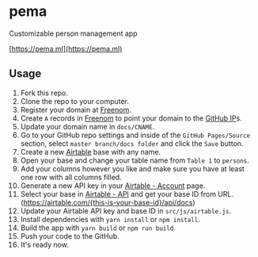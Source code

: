 # pema

Customizable person management app

[https://pema.ml](https://pema.ml)

## Usage

1. Fork this repo.
2. Clone the repo to your computer.
3. Register your domain at [Freenom](http://www.freenom.com/en/index.html?lang=en).
4. Create `A` records in [Freenom](https://my.freenom.com/clientarea.php?action=domains&language=english) to point your domain to the [GitHub IP](https://help.github.com/articles/setting-up-an-apex-domain/#configuring-a-records-with-your-dns-provider)s.
5. Update your domain name in `docs/CNAME`.
6. Go to your GitHub repo settings and inside of the `GitHub Pages/Source` section, select `master branch/docs folder` and click the `Save` button.
7. Create a new [Airtable](https://airtable.com/) base with any name.
8. Open your base and change your table name from `Table 1` to `persons`.
9. Add your columns however you like and make sure you have at least one row with all columns filled.
10. Generate a new API key in your [Airtable - Account](https://airtable.com/account) page.
11. Select your base in [Airtable - API](https://airtable.com/api) and get your base ID from URL. (https://airtable.com/{this-is-your-base-id}/api/docs)
12. Update your Airtable API key and base ID in `src/js/airtable.js`.
13. Install dependencies with `yarn install` or `npm install`.
14. Build the app with `yarn build` or `npm run build`.
15. Push your code to the GitHub.
16. It's ready now.

